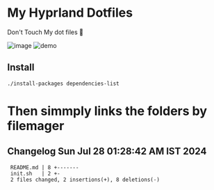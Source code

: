 # My Hyprland Dotfiles
  Don't Touch My dot files 🙂
 

  ![image](https://github.com/ALEX5402/dotfiles/assets/76860596/2fbe6020-4d76-4cf7-b052-58ff43cda405)
  ![demo](https://github.com/ALEX5402/dotfiles/assets/76860596/ff68bba7-e8da-49d3-a716-3ed3d73cfc25)

## Install
``` ./install-packages dependencies-list ```

# Then simmply links the folders by filemager
 
## Changelog Sun Jul 28 01:28:42 AM IST 2024
```
 README.md | 8 +-------
 init.sh   | 2 +-
 2 files changed, 2 insertions(+), 8 deletions(-)
```
 
